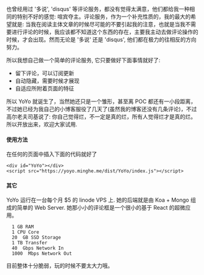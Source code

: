 也曾经用过 '多说', 'disqus' 等评论服务，都没有觉得太满意，他们都给我一种相同的特别不好的感觉: 喧宾夺主。评论服务，作为一个补充性质的，我的最大的希望就是: 当我在阅读主体文章的时候尽可能的不要引起我的注意，也就是当我不需要进行评论的时候，我应该都不知道这个东西的存在，主要我主动去做评论操作的时候，才会出现。然而无论是 '多说' 还是 'disqus', 他们都在极力的往相反的方向努力。

所以我想自己做一个简单的评论服务, 它只要做好下面事情就好了:

* 留下评论，可以订阅更新
* 自动隐藏，需要时候才展现
* 自适应所附着页面的特征

所以 YoYo 就诞生了，当然她还只是一个雏形，甚至离 POC 都还有一小段距离，不过她已经为我自己的小博客服役了几天了(虽然我的博客还没有几条评论)，不过高尔老夫司基说了: 你自己觉得烂，不一定是真的烂，所有人觉得烂才是真的烂。所以开放出来，欢迎大家试用.

#### 使用方法

在任何的页面中插入下面的代码就好了

```
<div id="YoYo"></div>
<script src="https://yoyo.minghe.me/dist/YoYo/index.js"></script>
```

#### 其它

YoYo 运行在一台每个月 $5 的 linode VPS 上. 她的后端就是由 Koa + Mongo 组成的简单的 Web Server. 她那小小的评论框是一个很小的基于 React 的超微应用。

```
  1 GB RAM
  1 CPU Core
  20  GB SSD Storage
  1 TB Transfer
  40  Gbps Network In
  1000  Mbps Network Out
```

目前整体十分脆弱，玩的时候不要太大力哦。
